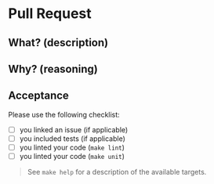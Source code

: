 # Pull Request

<!--
## Note to the Contributor

We encourage contributors to go through a proposal process to discuss major changes.
Before your PR is allowed to run through CI, the maintainers of Xen Orchestra CCM will first have to approve the PR.
-->

## What? (description)

## Why? (reasoning)

## Acceptance

Please use the following checklist:

- [ ] you linked an issue (if applicable)
- [ ] you included tests (if applicable)
- [ ] you linted your code (`make lint`)
- [ ] you linted your code (`make unit`)

> See `make help` for a description of the available targets.

